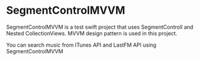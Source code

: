 # SegmentControlMVVM

SegmentControlMVVM is a test swift project that uses SegmentControll and Nested CollectionViews. MVVM design pattern is used in this project.

You can search music from ITunes API and LastFM API using SegmentControlMVVM